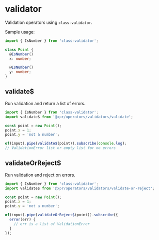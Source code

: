 # validator

Validation operators using `class-validator`.

Sample usage:

```typescript
import { IsNumber } from 'class-validator';

class Point {
  @IsNumber()
  x: number;

  @IsNumber()
  y: number;
}
```

## validate$

Run validation and return a list of errors.

```typescript
import { IsNumber } from 'class-validator';
import validate$ from '@xpr/operators/validators/validate';

const point = new Point();
point.x = 1;
point.y = 'not a number';

of(input).pipe(validate$(point)).subscribe(console.log);
// ValidationError list or empty list for no errors
```


## validateOrReject$

Run validation and reject on errors.

```typescript
import { IsNumber } from 'class-validator';
import validate$ from '@xpr/operators/validators/validate-or-reject';

const point = new Point();
point.x = 1;
point.y = 'not a number';

of(input).pipe(validateOrReject$(point)).subscribe({
  error(err) {
    // err is a list of ValidationError
  }
});
```
